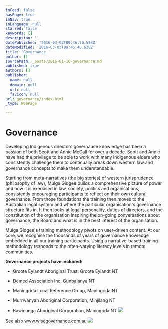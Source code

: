```yaml
---
inFeed: false
hasPage: true
inNav: true
inLanguage: null
starred: false
keywords: []
description: ''
datePublished: '2016-03-03T09:46:50.598Z'
dateModified: '2016-03-03T09:46:40.638Z'
title: 'Governance '
author: []
sourcePath: _posts/2016-01-16-governance.md
published: true
authors: []
publisher:
  name: null
  domain: null
  url: null
  favicon: null
url: governance/index.html
_type: WebPage

---
```

# Governance 

Developing
Indigenous directors governance knowledge has been a passion of both 
Scott and Annie McCall for over a decade. Scott and Annie have had the 
privilege to be able to work with many Indigenous elders who 
consistently challenge them to continually break down western law and 
governance concepts to make them understandable.

Starting from 
meta-narratives (the big stories) of western jurisprudence (philosophy 
of law), Mulga Gidgee builds a comprehensive picture of power and how it
is exercised in law, society, politics and organisations, consistently 
encouraging participants to reflect on their own cultural governance. 
From those foundations the training then moves to the Australian legal 
system and where the particular organisation's governance structure fits
in. It then looks at legal personality, duties of directors, and the 
constitution of the organisation inspiring the on-going conversations 
about governance, the Board and what is in the best interest of the 
organisation.

Mulga Gidgee's training methodology pivots on 
user-driven content. At our core, we recognise the thousands of years of
governance knowledge embedded in all our training participants. Using a
narrative-based training methodology responds to the often-varying 
literacy levels in remote communities.

**Governance projects have included:**

- Groote Eylandt Aboriginal Trust, Groote Eylandt NT

- Demed Association Inc, Gunbalanya NT

- Maningrida Local Reference Group, Maningrida NT

- Murrwanyan Aboriginal Corporation, Minjilang NT

- Bawinanga Aboriginal Corporation, Maningrida NT
![](https://the-grid-user-content.s3-us-west-2.amazonaws.com/1522dfd8-e92c-4a8c-ae28-613563ee1897.jpg)

See also www.wisegovernance.com.au
![](https://s3-us-west-2.amazonaws.com/the-grid-img/p/e6fe4717fc134fc29f3b9802e2c77b470decdec2.jpg)